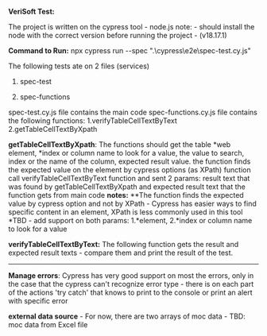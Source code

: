 **VeriSoft Test:**

The project is written on the cypress tool - node.js 
note: - should install the node with the correct version before running the project - (v18.17.1)

**Command to Run:**
npx cypress run --spec ".\cypress\e2e\spec-test.cy.js"

The following tests ate on 2 files (services)

1. spec-test
   
2. spec-functions

spec-test.cy.js file contains the main code
spec-functions.cy.js file contains the following functions:
1.verifyTableCellTextByText
2.getTableCellTextByXpath

**getTableCellTextByXpath**:
The functions should get the table *web element, *index or column name to look for a value, the value to search, index or the name of the column, expected result value.
the function finds the expected value on the element by cypress options (as XPath)
function call verifyTableCellTextByText function and sent 2 params: result text that was found by getTableCellTextByXpath and expected result text that the function gets from main code
**notes:**
**The function finds the expected value by cypress option and not by XPath - 
  Cypress has easier ways to find specific content in an element, XPath is less commonly used in this tool
*TBD - add support on both params: 1.*element, 2.*index or column name to look for a value

**verifyTableCellTextByText:**
The following function gets the result and expected result texts - compare them and print the result of the test.

----------
**Manage errors**:
Cypress has very good support on most the errors, only in the case that the cypress can't recognize error type  - 
there is on each part of the actions 'try catch' that knows to print to the console or print an alert with specific error

**external data source** - For now, there are two arrays of moc data - TBD: moc data from Excel file
